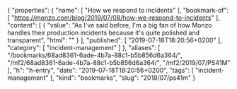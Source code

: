 {
  "properties": {
    "name": [
      "How we respond to incidents"
    ],
    "bookmark-of": [
      "https://monzo.com/blog/2019/07/08/how-we-respond-to-incidents"
    ],
    "content": [
      {
        "value": "As I've said before, I'm a big fan of how Monzo handles their production incidents because it's quite polished and transparent",
        "html": ""
      }
    ],
    "published": [
      "2019-07-18T18:20:56+0200"
    ],
    "category": [
      "incident-management"
    ]
  },
  "aliases": [
    "/bookmarks/68ad8361-6ade-4b7a-88c1-b5b856d6a364/",
    "/mf2/68ad8361-6ade-4b7a-88c1-b5b856d6a364/",
    "/mf2/2019/07/PS41M"
  ],
  "h": "h-entry",
  "date": "2019-07-18T18:20:56+0200",
  "tags": [
    "incident-management"
  ],
  "kind": "bookmarks",
  "slug": "2019/07/ps41m"
}
